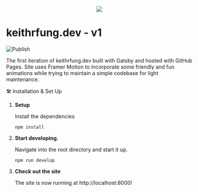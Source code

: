 <div align="center">
    <img src="https://1.gravatar.com/avatar/2ed0a4ec4005392d9eb57e61d9efbbb2?size=250" />
</div>

# keithrfung.dev - v1

![Publish](https://github.com/keithrfung/keithrfung.github.io/actions/workflows/publish.yml/badge.svg)

The first iteration of keithrfung.dev built with Gatsby and hosted with GitHub Pages. Site uses Framer Motion to incorporate some friendly and fun animations while trying to maintain a simple codebase for light maintenance.

🛠 Installation & Set Up

1.  **Setup**

    Install the dependencies

    ```shell
    npm install
    ```

2.  **Start developing.**

    Navigate into the root directory and start it up.

    ```shell
    npm run develop
    ```

3.  **Check out the site**

    The site is now running at http://localhost:8000!


